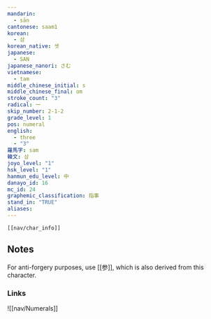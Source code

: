 ```yaml
---
mandarin:
  - sān
cantonese: saam1
korean:
  - 삼
korean_native: 셋
japanese:
  - SAN
japanese_nanori: さむ
vietnamese:
  - tam
middle_chinese_initial: s
middle_chinese_final: ɑm
stroke_count: "3"
radical: 一
skip_number: 2-1-2
grade_level: 1
pos: numeral
english:
  - three
  - "3"
羅馬字: sam
韓文: 삼
joyo_level: "1"
hsk_level: "1"
hanmun_edu_level: 中
danayo_id: 16
mc_id: 24
graphemic_classification: 指事
stand_in: "TRUE"
aliases:
---
```

```meta-bind-embed
[[nav/char_info]]
```
## Notes
For anti-forgery purposes, use [[参]], which is also derived from this character.
### Links
![[nav/Numerals]]
